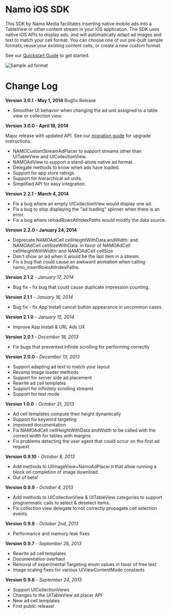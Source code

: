 Namo iOS SDK
=======

This SDK by Namo Media facilitates inserting native mobile ads into a TableView or other content stream in your iOS application. The SDK uses native iOS APIs to display ads, and will automatically adapt ad images and text to match your cell format. You can choose one of our pre-built sample formats, reuse your existing content cells, or create a new custom format.

See our [Quickstart Guide](http://docs.namomedia.com/quickstart) to get started.

![Sample ad format](http://docs.namomedia.com/images/ios-readme-image.png)

Change Log
========

**Version 3.0.1 - May 1, 2014**
Bugfix Release
* Smoother UI behavior when changing the ad unit assigned to a table view or collection view.

**Version 3.0.0 - April 18, 2014**

Major release with updated API. See our 
[migration guide](http://docs.namomedia.com/upgrade/) for upgrade instructions.

* NAMOCustomStreamAdPlacer to support streams other than UITableView and UICollectionView.
* NAMOAdView to support a stand-alone native ad format.
* Delegate methods to know when ads have loaded.
* Support for app store ratings.
* Support for hierarchical ad units.
* Simplified API for easy integration.

**Version 2.2.1 - March 4, 2014**
* Fix a bug where an empty UICollectionView would display one ad.
* Fix a bug to stop displaying the "ad loading" spinner when there is an error.
* Fix a bug where reloadRowsAtIndexPaths would modify the data source.

**Version 2.2.0 - January 24, 2014**
* Deprecate NAMOAdCell cellHeightWithData:andWidth: and NAMOAdCell cellSizeWithData: in favor of NAMOAdCell cellHeightWithWidth: and NAMOAdCell cellSize
* Don't show an ad when it would be the last item in a stream.
* Fix a bug that could cause an awkward animation when calling namo_insertRowsAtIndexPaths.

**Version 2.1.2** - *January 17, 2014*
* Bug fix - fix bug that could cause duplicate impression counting.

**Version 2.1.1** - *January 16, 2014*
* Bug fix - fix App Install cancel button appearance in uncommon cases.

**Version 2.1.0** - *January 15, 2014*
* Improve App Install & URL Ads UX

**Version 2.0.1** - *December 18, 2013*
* Fix bugs that prevented infinite scrolling for performing correctly

**Version 2.0.0** - *December 13, 2013*
* Support adapting ad text to match your layout
* Revamp image loader methods
* Support for server side ad placement
* Rewrite ad cell templates
* Support for infinitely scrolling streams 
* Support for test mode

**Version 1.0.0** - *October 31, 2013*
* Ad cell templates compute their height dynamically
* Support for keyword targeting
* Improved documentation
* Fix NAMOAdCell cellHeightWithData:andWidth to be called with the correct width for tables with margins
* Fix problems detecting the user agent that could occur on the first ad request

**Version 0.9.10** - *October 8, 2013*
* Add methods to UIImageView+NamoAdPlacer.h that allow running a block on completion of image download.
* Out of beta!

**Version 0.9.9** - *October 4, 2013*
* Add methods to UICollectionView & UITableView categories to support programmatic calls to select & deselect items.
* Fix collection view delegate to not correctly propagate cell selection events

**Version 0.9.8** - *October 2nd, 2013*
* Performance and memory leak fixes

**Version 0.9.7** - *September 26, 2013*
* Rewrite ad cell templates
* Documentation overhaul
* Removal of experimental Targeting enum values in favor of free text
* Image scaling fixes for various UIViewContentMode constants

**Version 0.9.6** - *September 24, 2013*
* Support UICollectionViews
* Changes to the UITableView ad placer API
* New ad cell templates
* First public release!
